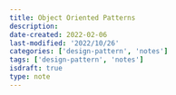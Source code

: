```yaml
---
title: Object Oriented Patterns
description:
date-created: 2022-02-06
last-modified: '2022/10/26'
categories: ['design-pattern', 'notes']
tags: ['design-pattern', 'notes']
isdraft: true
type: note
---
```

